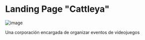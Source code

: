 # Landing Page "Cattleya" 
![image](https://github.com/briancgx/Cattleya/assets/118696146/6830efd8-6010-42ea-abc1-1cea882cef2b)

Una corporación encargada de organizar eventos de videojuegos
